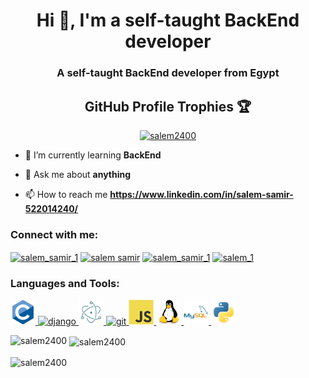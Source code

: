 <h1 align="center">Hi 👋, I'm a self-taught BackEnd developer</h1>
<h3 align="center">A self-taught BackEnd developer from Egypt</h3>

<div align="center">
  <h2>GitHub Profile Trophies 🏆</h2>
  <a href="https://github.com/ryo-ma/github-profile-trophy">
    <img src="https://github-profile-trophy.vercel.app/?username=salem2400&theme=gruvbox&no-pullrequest=false&column=7&no-followers=true&no-issues=false&no-pr=true&no-reviews=true" alt="salem2400" />
  </a>
</div>


- 🌱 I’m currently learning **BackEnd**

- 💬 Ask me about **anything**

- 📫 How to reach me **https://www.linkedin.com/in/salem-samir-522014240/**

<h3 align="left">Connect with me:</h3>
<p align="left">
<a href="https://twitter.com/salem_samir_1" target="blank"><img align="center" src="https://raw.githubusercontent.com/rahuldkjain/github-profile-readme-generator/master/src/images/icons/Social/twitter.svg" alt="salem_samir_1" height="30" width="40" /></a>
<a href="https://linkedin.com/in/salem samir" target="blank"><img align="center" src="https://raw.githubusercontent.com/rahuldkjain/github-profile-readme-generator/master/src/images/icons/Social/linked-in-alt.svg" alt="salem samir" height="30" width="40" /></a>
<a href="https://instagram.com/salem_samir_1" target="blank"><img align="center" src="https://raw.githubusercontent.com/rahuldkjain/github-profile-readme-generator/master/src/images/icons/Social/instagram.svg" alt="salem_samir_1" height="30" width="40" /></a>
<a href="https://codeforces.com/profile/salem_1" target="blank"><img align="center" src="https://raw.githubusercontent.com/rahuldkjain/github-profile-readme-generator/master/src/images/icons/Social/codeforces.svg" alt="salem_1" height="30" width="40" /></a>
</p>

<h3 align="left">Languages and Tools:</h3>
<p align="left"> <a href="https://www.cprogramming.com/" target="_blank" rel="noreferrer"> <img src="https://raw.githubusercontent.com/devicons/devicon/master/icons/c/c-original.svg" alt="c" width="40" height="40"/> </a> <a href="https://www.djangoproject.com/" target="_blank" rel="noreferrer"> <img src="https://cdn.worldvectorlogo.com/logos/django.svg" alt="django" width="40" height="40"/> </a> <a href="https://www.electronjs.org" target="_blank" rel="noreferrer"> <img src="https://raw.githubusercontent.com/devicons/devicon/master/icons/electron/electron-original.svg" alt="electron" width="40" height="40"/> </a> <a href="https://git-scm.com/" target="_blank" rel="noreferrer"> <img src="https://www.vectorlogo.zone/logos/git-scm/git-scm-icon.svg" alt="git" width="40" height="40"/> </a> <a href="https://developer.mozilla.org/en-US/docs/Web/JavaScript" target="_blank" rel="noreferrer"> <img src="https://raw.githubusercontent.com/devicons/devicon/master/icons/javascript/javascript-original.svg" alt="javascript" width="40" height="40"/> </a> <a href="https://www.linux.org/" target="_blank" rel="noreferrer"> <img src="https://raw.githubusercontent.com/devicons/devicon/master/icons/linux/linux-original.svg" alt="linux" width="40" height="40"/> </a> <a href="https://www.mysql.com/" target="_blank" rel="noreferrer"> <img src="https://raw.githubusercontent.com/devicons/devicon/master/icons/mysql/mysql-original-wordmark.svg" alt="mysql" width="40" height="40"/> </a> <a href="https://www.python.org" target="_blank" rel="noreferrer"> <img src="https://raw.githubusercontent.com/devicons/devicon/master/icons/python/python-original.svg" alt="python" width="40" height="40"/> </a> </p>

<p><img align="left" src="https://github-readme-stats.vercel.app/api/top-langs?username=salem2400&show_icons=true&locale=en&layout=compact" alt="salem2400" /></p>

<p>&nbsp;<img align="center" src="https://github-readme-stats.vercel.app/api?username=salem2400&show_icons=true&locale=en" alt="salem2400" /></p>

<p><img align="center" src="https://github-readme-streak-stats.herokuapp.com/?user=salem2400&" alt="salem2400" /></p>
<!--
**salem440/salem440** is a ✨ _special_ ✨ repository because its `README.md` (this file) appears on your GitHub profile.

Here are some ideas to get you started:

- 🔭 I’m currently working on ...
- 🌱 I’m currently learning ...
- 👯 I’m looking to collaborate on ...
- 🤔 I’m looking for help with ...
- 💬 Ask me about ...
- 📫 How to reach me: ...
- 😄 Pronouns: ...
- ⚡ Fun fact: ...
-->
